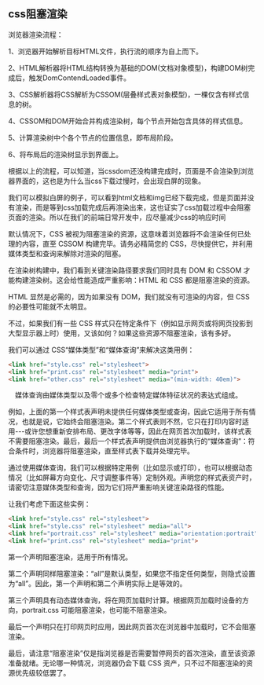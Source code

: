 ## css阻塞渲染
浏览器渲染流程：

1、浏览器开始解析目标HTML文件，执行流的顺序为自上而下。

2、HTML解析器将HTML结构转换为基础的DOM(文档对象模型)，构建DOM树完成后，触发DomContendLoaded事件。

3、CSS解析器将CSS解析为CSSOM(层叠样式表对象模型)，一棵仅含有样式信息的树。

4、CSSOM和DOM开始合并构成渲染树，每个节点开始包含具体的样式信息。

5、计算渲染树中个各个节点的位置信息，即布局阶段。

6、将布局后的渲染树显示到界面上。

根据以上的流程，可以知道，当cssdom还没构建完成时，页面是不会渲染到浏览器界面的，这也是为什么当css下载过慢时，会出现白屏的现象。

我们可以模拟白屏的例子，可以看到html文档和img已经下载完成，但是页面并没有渲染，而是等到css加载完成后再渲染出来，这也证实了css加载过程中会阻塞页面的渲染。所以在我们的前端日常开发中，应尽量减少css的响应时间

 

默认情况下，CSS 被视为阻塞渲染的资源，这意味着浏览器将不会渲染任何已处理的内容，直至 CSSOM 构建完毕。请务必精简您的 CSS，尽快提供它，并利用媒体类型和查询来解除对渲染的阻塞。

在渲染树构建中，我们看到关键渲染路径要求我们同时具有 DOM 和 CSSOM 才能构建渲染树。这会给性能造成严重影响：HTML 和 CSS 都是阻塞渲染的资源。

HTML 显然是必需的，因为如果没有 DOM，我们就没有可渲染的内容，但 CSS 的必要性可能就不太明显。

不过，如果我们有一些 CSS 样式只在特定条件下（例如显示网页或将网页投影到大型显示器上时）使用，又该如何？如果这些资源不阻塞渲染，该有多好。

我们可以通过 CSS“媒体类型”和“媒体查询”来解决这类用例：
```html
<link href="style.css" rel="stylesheet"> 
<link href="print.css" rel="stylesheet" media="print"> 
<link href="other.css" rel="stylesheet" media="(min-width: 40em)">
```
　媒体查询由媒体类型以及零个或多个检查特定媒体特征状况的表达式组成。

例如，上面的第一个样式表声明未提供任何媒体类型或查询，因此它适用于所有情况，也就是说，它始终会阻塞渲染。第二个样式表则不然，它只在打印内容时适用---或许您想重新安排布局、更改字体等等，因此在网页首次加载时，该样式表不需要阻塞渲染。最后，最后一个样式表声明提供由浏览器执行的“媒体查询”：符合条件时，浏览器将阻塞渲染，直至样式表下载并处理完毕。

通过使用媒体查询，我们可以根据特定用例（比如显示或打印），也可以根据动态情况（比如屏幕方向变化、尺寸调整事件等）定制外观。声明您的样式表资产时，请密切注意媒体类型和查询，因为它们将严重影响关键渲染路径的性能。

让我们考虑下面这些实例：
```html
<link href="style.css" rel="stylesheet"> 
<link href="style.css" rel="stylesheet" media="all"> 
<link href="portrait.css" rel="stylesheet" media="orientation:portrait"> 
<link href="print.css" rel="stylesheet" media="print">

```
第一个声明阻塞渲染，适用于所有情况。

第二个声明同样阻塞渲染：“all”是默认类型，如果您不指定任何类型，则隐式设置为“all”。因此，第一个声明和第二个声明实际上是等效的。

第三个声明具有动态媒体查询，将在网页加载时计算。根据网页加载时设备的方向，portrait.css 可能阻塞渲染，也可能不阻塞渲染。

最后一个声明只在打印网页时应用，因此网页首次在浏览器中加载时，它不会阻塞渲染。

最后，请注意“阻塞渲染”仅是指浏览器是否需要暂停网页的首次渲染，直至该资源准备就绪。无论哪一种情况，浏览器仍会下载 CSS 资产，只不过不阻塞渲染的资源优先级较低罢了。